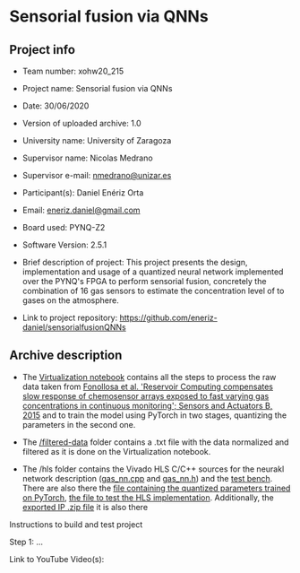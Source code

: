 # Sensorial fusion via QNNs

## Project info
* Team number: xohw20_215

* Project name: Sensorial fusion via QNNs

* Date: 30/06/2020

* Version of uploaded archive: 1.0

* University name: University of Zaragoza

* Supervisor name: Nicolas Medrano

* Supervisor e-mail: nmedrano@unizar.es

* Participant(s): Daniel Enériz Orta

* Email: eneriz.daniel@gmail.com

* Board used: PYNQ-Z2

* Software Version: 2.5.1

* Brief description of project: This project presents the design, implementation and usage of a quantized neural network implemented over the PYNQ's FPGA to perform sensorial fusion, concretely the combination of 16 gas sensors to estimate the concentration level of to gases on the atmosphere.

* Link to project repository: https://github.com/eneriz-daniel/sensorialfusionQNNs

## Archive description

* The [Virtualization notebook](Virtualization.ipynb) contains all the steps to process the raw data taken from [Fonollosa et al. 'Reservoir Computing compensates slow response of chemosensor arrays exposed to fast varying gas concentrations in continuous monitoring'; Sensors and Actuators B, 2015](https://archive.ics.uci.edu/ml/datasets/gas+sensor+array+under+dynamic+gas+mixtures) and to train the model using PyTorch in two stages, quantizing the parameters in the second one.

* The [/filtered-data](/filtered-data) folder contains a .txt file with the data normalized and filtered as it is done on the Virtualization notebook.

* The /hls folder contains the Vivado HLS C/C++ sources for the neurakl network description ([gas_nn.cpp](/hls/gas-nn.cpp) and [gas_nn.h](/hls/gas-nn.h)) and the [test bench](/hls/gas-nn-tb.cpp). There are also there the [file containing the quantized parameters trained on PyTorch](/hls/eth-ch4-params-quant.txt), [the file to test the HLS implementation](/hls/ethylene_methane_quant_0-100000.txt). Additionally, the [exported IP .zip file](/hls/xilinx_com_hls_gas_nn_1_0.zip) it is also there



Instructions to build and test project

Step 1:
...

Link to YouTube Video(s):
